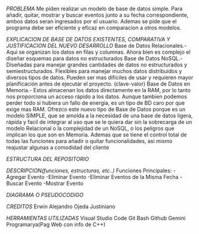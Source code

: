 *PROBLEMA*
Me piden realizar un modelo de base de datos simple.
Para añadir, quitar, mostrar y buscar eventos junto a su fecha correspondiente, ambos datos seran ingresados por el usuario.
Ademas se pide que el programa debe ser eficiente y eficaz en comparacion a otros modelos.

*EXPLICACION DE BASE DE DATOS EXISTENTES, COMPARATIVA Y JUSTIFICACION DEL NUEVO DESARROLLO*
Base de Datos Relacionales.- Aqui se organizan los datos en filas y columnas. Ahora bien es complejo el diseñar esquemas para datos no estructurados
Base de Datos NoSQL.- Diseñadas para manejar grandes cantidades de datos no estructurados y semiestructurados. Flexibles para manejar muchos datos distribuidos y diversos tipos de datos. Pueden ser mas dificiles de usar y requieren mayor planificación antes de ejecutar el proyecto. (clave-valor)
Base de Datos en Memoria.- Estos almacenan los datos directamente en la RAM, por lo tanto nos proporciona un acceso rápido a los datos. Aunque tambien podemos perder todo si hubiera un fallo de energia, es un tipo de BD caro por que exige mas RAM.
Ofrezco este nuevo tipo de Base de Datos porque es un modelo SIMPLE, que se amolda a la necesidad de una base de datos ligera, rápida y facil de integrar al uso que se le quiera dar sin la sobrecarga de un modelo Relacional o la complejidad de un NoSQL, o los peligros que implican los que son en Memoria. Ademas que se tiene el control total de todas las funciones para añadir o quitar funcionalidades, asi mismo reajustar algunas a comodidad del cliente

*ESTRUCTURA DEL REPOSITORIO*

*DESCRIPCION(funciones, estructuras, etc..)*
Funciones Principales:
 -Agregar Evento
 -Eliminar Evento
 -Eliminar Eventos de la Misma Fecha
 -Buscar Evento
 -Mostrar Evento

*DIAGRAMA O PSEUDOCODIGO*

*CREDITOS*
Erwin Alejandro Ojeda Justiniano

*HERRAMIENTAS UTILIZADAS*
Visual Studio Code 
Git Bash 
Github
Gemini
Programarya(Pag Web con info de C++)